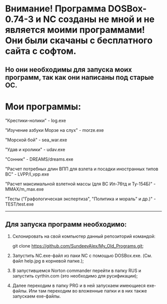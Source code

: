 # Внимание! Программа DOSBox-0.74-3 и NC созданы не мной и не является моими программами! Они были скачаны с бесплатного сайта с софтом. 
Но они необходимы для запуска моих программ, так как они написаны под старые ОС.
--------------------------------------------------------------
# Мои программы:
"Крестики-нолики" - log.exe

"Изучение азбуки Морзе на слух" - morze.exe

"Морской бой" - sea_war.exe

"Удав и кролики" - udav.exe

"Сонник" - DREAMS/dreams.exe

"Расчет потребных длин ВПП для взлета и посадки иностранных типов ВС" - LVPP/l_vpp.exe

"Расчет максимальной взлетной массы (для ВС Ил-76тд и Ту-154Б)" - MMAX/m_max.exe

"Тесты ("Графологическая экспертиза", "Политика и мораль" и др.)" - TEST/test.exe

--------------------------------------------------------------
## Для запуска программ необходимо:
1. Склонировать на свой компьютер данный репозиторий командой:
   
   git clone https://github.com/SundeevAlex/My_Old_Programs.git;
3. Запустить NC.exe-файл из паки NC с помощью DOSBox.exe. (См. файл help.jpg в корневой папке.);
4. В запустившемся Norton commander перейти в папку RUS и запустить cyrthin.com (это необходимо для русификации);
5. Далее переходим в папку PRG и в ней запускаем имеющиеся exe-файлы. Или там переходим во вложенные папки и в них также запускаем exe-файлы.

